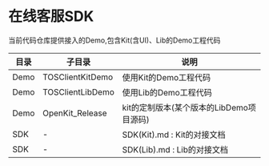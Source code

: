 # 在线客服SDK
当前代码仓库提供接入的Demo,包含Kit(含UI)、Lib的Demo工程代码


| 目录 |子目录| 说明 |
| --- | --- | --- |
| Demo | TOSClientKitDemo| 使用Kit的Demo工程代码 |
| Demo | TOSClientLibDemo| 使用Lib的Demo工程代码 |
| Demo | OpenKit_Release | kit的定制版本(某个版本的LibDemo项目源码)|
| SDK | - | SDK(Kit).md : Kit的对接文档 |
| SDK | - | SDK(Lib).md : Lib的对接文档 |
